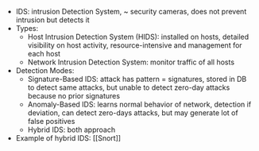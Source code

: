 - IDS: intrusion Detection System, ~ security cameras, does not prevent intrusion but detects it
- Types:
	- Host Intrusion Detection System (HIDS): installed on hosts, detailed visibility on host activity, resource-intensive and management for each host
	- Network Intrusion Detection System: monitor traffic of all hosts
- Detection Modes:
	- Signature-Based IDS: attack has pattern = signatures, stored in DB to detect same attacks, but unable to detect zero-day attacks because no prior signatures
	- Anomaly-Based IDS: learns normal behavior of network, detection if deviation, can detect zero-days attacks, but may generate lot of false positives
	- Hybrid IDS: both approach
- Example of hybrid IDS: [[Snort]]